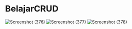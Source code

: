# BelajarCRUD
![Screenshot (376)](https://github.com/allfarisyii/BelajarCRUD/assets/145305224/acd114d9-b1af-4a02-b3bf-90efd7acce87)
![Screenshot (377)](https://github.com/allfarisyii/BelajarCRUD/assets/145305224/be35f1d2-9fb6-4d19-80c2-6143d4d7d04e)
![Screenshot (378)](https://github.com/allfarisyii/BelajarCRUD/assets/145305224/d577b6bf-7422-45c0-a9b9-14056526fc35)


